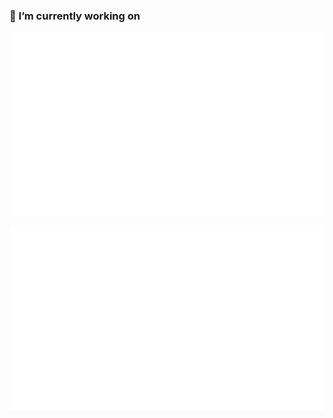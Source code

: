 ### 🔭 I’m currently working on 

![](https://raw.githubusercontent.com/calvarado2004/stats/master/generated/overview.svg)

![](https://raw.githubusercontent.com/calvarado2004/stats/master/generated/languages.svg)


<!--
**calvarado2004/calvarado2004** is a ✨ _special_ ✨ repository because its `README.md` (this file) appears on your GitHub profile.

Here are some ideas to get you started:

- 🔭 I’m currently working on ...
- 🌱 I’m currently learning ...
- 👯 I’m looking to collaborate on ...
- 🤔 I’m looking for help with ...
- 💬 Ask me about ...
- 📫 How to reach me: ...
- 😄 Pronouns: ...
- ⚡ Fun fact: ...
-->
